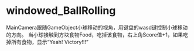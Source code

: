 # windowed_BallRolling
MainCamera跟随GameObject小球移动的视角，用键盘的wasd键控制小球移动的方向。
当小球接触到方块食物Food，吃掉该食物，右上角Score值+1，如果吃掉所有食物，显示“Yeah! Victory!!!”
